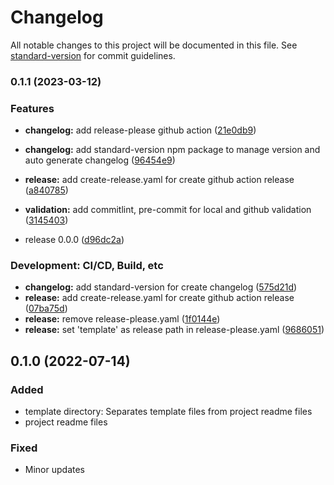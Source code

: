 # Changelog

All notable changes to this project will be documented in this file. See [standard-version](https://github.com/conventional-changelog/standard-version) for commit guidelines.

### 0.1.1 (2023-03-12)


### Features

* **changelog:** add release-please github action ([21e0db9](https://github.com/Payadel/README/commit/21e0db9d364ecfaf7d6c098ffcb70ecedf8205f1))
* **changelog:** add standard-version npm package to manage version and auto generate changelog ([96454e9](https://github.com/Payadel/README/commit/96454e959dea6981e936598a9b35dd802aa92eb9))
* **release:** add create-release.yaml for create github action release ([a840785](https://github.com/Payadel/README/commit/a840785f414858b7b067661091a441ac9ce20e73))
* **validation:** add commitlint, pre-commit for local and github validation ([3145403](https://github.com/Payadel/README/commit/3145403807d7b3cf63676bed42d7abb9be7bc5ea))


* release 0.0.0 ([d96dc2a](https://github.com/Payadel/README/commit/d96dc2a807e2dd37ffc29e3d76be4540f12c0f46))


### Development: CI/CD, Build, etc

* **changelog:** add standard-version for create changelog ([575d21d](https://github.com/Payadel/README/commit/575d21d4af6aa37908cee9a453cb413394f1de05))
* **release:** add create-release.yaml for create github action release ([07ba75d](https://github.com/Payadel/README/commit/07ba75d36145c0b61bca8b030e80d84fd2bdf90e))
* **release:** remove release-please.yaml ([1f0144e](https://github.com/Payadel/README/commit/1f0144e473493f0e7a4de2353489f2c4679396a8))
* **release:** set 'template' as release path in release-please.yaml ([9686051](https://github.com/Payadel/README/commit/9686051392f54040a860473a90f72a76489024a4))

## 0.1.0 (2022-07-14)

### Added

- template directory: Separates template files from project readme files
- project readme files

### Fixed

- Minor updates